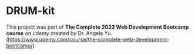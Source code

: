 # DRUM-kit
This project was part of **The Complete 2023 Web Development Bootcamp course** on udemy created by Dr. Angela Yu. (https://www.udemy.com/course/the-complete-web-development-bootcamp/)
